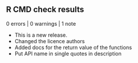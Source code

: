 ## R CMD check results

0 errors | 0 warnings | 1 note

* This is a new release.
* Changed the licence authors
* Added docs for the return value of the functions
* Put API name in single quotes in description
